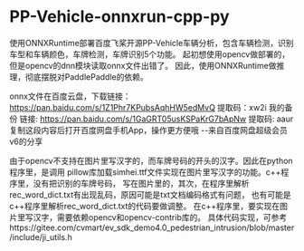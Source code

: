 # PP-Vehicle-onnxrun-cpp-py
使用ONNXRuntime部署百度飞桨开源PP-Vehicle车辆分析，包含车辆检测，识别车型和车辆颜色，车牌检测，车牌识别5个功能。
起初想使用opencv做部署的，但是opencv的dnn模块读取onnx文件出错了。
因此，使用ONNXRuntime做推理，彻底摆脱对PaddlePaddle的依赖。

onnx文件在百度云盘，下载链接：https://pan.baidu.com/s/1Z1Phr7KPubsAqhHW5edMvQ 
提取码：xw2i
我的备份
链接: https://pan.baidu.com/s/1GaGRT05usKSPaKrG7bApNw 提取码: aaur 复制这段内容后打开百度网盘手机App，操作更方便哦 
--来自百度网盘超级会员v6的分享

由于opencv不支持在图片里写汉字的，而车牌号码的开头的汉字。因此在python程序里，是调用
pillow库加载simhei.ttf文件实现在图片里写汉字的功能。c++程序里，没有把识别的车牌号码，
写在图片里的，其次，在程序里解析rec_word_dict.txt有出现乱码，原因可能是txt文档编码格式有问题，
也有可能是c++程序里解析rec_word_dict.txt的代码要做调整。
在c++程序里，要实现在图片里写汉字，需要依赖opencv和opencv-contrib库的。
具体代码实现，可参考https://gitee.com/cvmart/ev_sdk_demo4.0_pedestrian_intrusion/blob/master/include/ji_utils.h
